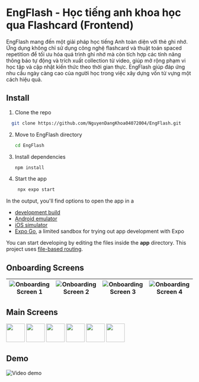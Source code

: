 # EngFlash - Học tiếng anh khoa học qua Flashcard (Frontend)


EngFlash mang đến một giải pháp học tiếng Anh toàn diện với thẻ ghi nhớ. Ứng dụng không chỉ sử
dụng công nghệ flashcard và thuật toán spaced repetition để tối ưu hóa quá trình ghi nhớ mà còn tích
hợp các tính năng thông báo tự động và trích xuất collection từ video, giúp mở rộng phạm vi học tập
và cập nhật kiến thức theo thời gian thực. EngFlash giúp đáp ứng nhu cầu ngày càng cao của người học
trong việc xây dựng vốn từ vựng một cách hiệu quả.


## Install

1. Clone the repo

 ```bash
   git clone https://github.com/NguyenDangKhoa04072004/EngFlash.git
   ```

2. Move to EngFlash directory
   
    ```bash
   cd EngFlash
   ```

3. Install dependencies

   ```bash
   npm install
   ```

4. Start the app

   ```bash
    npx expo start
   ```

In the output, you'll find options to open the app in a

- [development build](https://github.com/user-attachments/assets/350fb071-c6bc-4462-bc9c-56917c782085)
- [Android emulator](https://docs.expo.dev/workflow/android-studio-emulator/)
- [iOS simulator](https://docs.expo.dev/workflow/ios-simulator/)
- [Expo Go](https://expo.dev/go), a limited sandbox for trying out app development with Expo

You can start developing by editing the files inside the **app** directory. This project uses [file-based routing](https://docs.expo.dev/router/introduction).

## Onboarding Screens

| ![Onboarding Screen 1](demo/onboarding-1.png) | ![Onboarding Screen 2](demo/onboarding-2.png) | ![Onboarding Screen 3](demo/onboarding-3.png)| ![Onboarding Screen 4](demo/onboarding-4.png)|
|:------------------------------:|:------------------------------:|:------------------------------:|:------------------------------:|

## Main Screens
<div>
    <img src="demo/study-screen.png" style="width:50;">
    <img src="demo/learning-screen.png" style="width:50;">
    <img src="demo/addcard-screen.png" style="width:50;"> 
    <img src="demo/topics-screen.png" style="width:50;">
    <img src="demo/productivity-screen.png" style="width:50;"> 
    <img src="demo/other-screen.png" style="width:50;"> 
</div>

## Demo
![Video demo](https://github.com/user-attachments/assets/350fb071-c6bc-4462-bc9c-56917c782085)

